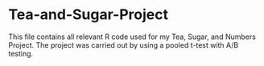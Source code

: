 # Tea-and-Sugar-Project
This file contains all relevant R code used for my Tea, Sugar, and Numbers Project. The project was carried out by using a pooled t-test with A/B testing.
